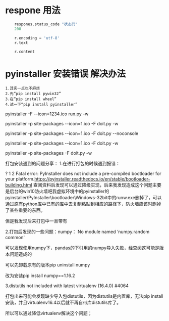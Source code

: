 # respone 用法

``` python
    respones.status_code "状态码"
    200

    r.encoding = 'utf-8'
    r.text

    r.content
```

# pyinstaller 安装错误 解决办法

```
1.其实一点也不麻烦
2.先“pip install pywin32”
3.在“pip install wheel”
4.试一下“pip install pyinstaller”

```


pyinstaller -F --icon=1234.ico run.py -w

pyinstaller -p site-packages --icon=1.ico -F doit.py -w

pyinstaller -p site-packages --icon=1.ico -F doit.py --noconsole

pyinstaller -p site-packages --icon=1.ico -F doit.py -w

pyinstaller -p site-packages -F doit.py -w

 打包安装遇到的问题分享：
1.在进行打包的时候遇到报错：

?
1
2
Fatal error: PyInstaller does not include a pre-compiled bootloader for your
platform.<a href="https://pyinstaller.readthedocs.io/en/stable/bootloader-building.html">https://pyinstaller.readthedocs.io/en/stable/bootloader-building.html</a>
查阅资料后发现可以通过降级实现，后来我发现造成这个问题主要是后台的win10防火墙吧我虚拟环境中的pyinstaller的pyinstaller\PyInstaller\bootloader\Windows-32bit中的runw.exe删掉了，可以通过原有python库中已有的库中去复制粘贴到相应的路径下，防火墙应该时删掉了某些重要的东西。

但是我发现后来打包中一旦带有

2.打包后发现的一些问题：numpy： No module named ‘numpy.random common'

可以发现使用numpy下，pandas的下引用的numpy导入失败，经查阅这可能是版本问题造成的

可以先卸载原有的版本pip uninstall numpy

改为安装pip install numpy==1.16.2

 3.distutils not included with latest virtualenv (16.4.0) #4064

打包出来可能会发现缺少导入包distutils，因为distutils是内置库，无法pip install 安装，并且virtualenv16.4以后就不再自带库distutils库了。

所以可以通过降低virtualenv解决这个问题；